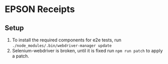 # EPSON Receipts

## Setup

1. To install the required components for e2e tests, run `./node_modules/.bin/webdriver-manager update`
2. Selenium-webdriver is broken, until it is fixed run `npm run patch` to apply a patch.
